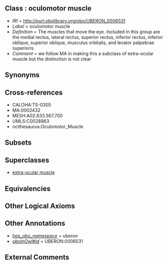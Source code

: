
## Class : oculomotor muscle

 * *IRI* = http://purl.obolibrary.org/obo/UBERON_0006531
 * *Label* = oculomotor muscle
 * *Definition* = The muscles that move the eye. Included in this group are the medial rectus, lateral rectus, superior rectus, inferior rectus, inferior oblique, superior oblique, musculus orbitalis, and levator palpebrae superioris.
 * *Comment* = we follow MA in making this a subclass of extra-ocular muscle but the distinction is not clear

## Synonyms


## Cross-references

 * CALOHA:TS-0305
 * MA:0002432
 * MESH:A02.633.567.700
 * UMLS:C0028863
 * ncithesaurus:Oculomotor_Muscle

## Subsets


## Superclasses

 * [extra-ocular muscle](../../UBERON/01/UBERON_0001601.md)

## Equivalencies


## Other Logical Axioms


## Other Annotations

 * *[has_obo_namespace](../../ce/oboInOwl#hasOBONamespace.md)* = uberon
 * *[oboInOwl#id](../../id/oboInOwl#id.md)* = UBERON:0006531

## External Comments

